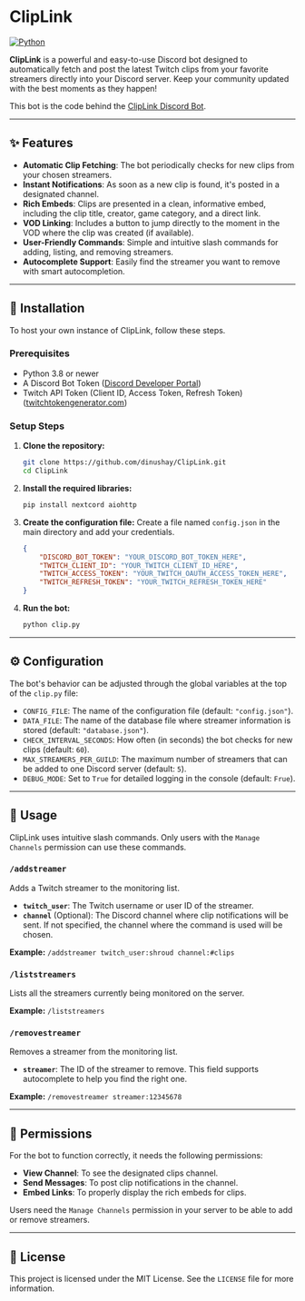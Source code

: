 # ClipLink

[![Python](https://img.shields.io/badge/Python-3.8%2B-blue?style=for-the-badge&logo=python)](https://www.python.org/)

**ClipLink** is a powerful and easy-to-use Discord bot designed to automatically fetch and post the latest Twitch clips from your favorite streamers directly into your Discord server. Keep your community updated with the best moments as they happen!

This bot is the code behind the [ClipLink Discord Bot](https://discord.com/oauth2/authorize?client_id=1431371175379992636&scope=bot&permissions=1945).


---

## ✨ Features

- **Automatic Clip Fetching**: The bot periodically checks for new clips from your chosen streamers.
- **Instant Notifications**: As soon as a new clip is found, it's posted in a designated channel.
- **Rich Embeds**: Clips are presented in a clean, informative embed, including the clip title, creator, game category, and a direct link.
- **VOD Linking**: Includes a button to jump directly to the moment in the VOD where the clip was created (if available).
- **User-Friendly Commands**: Simple and intuitive slash commands for adding, listing, and removing streamers.
- **Autocomplete Support**: Easily find the streamer you want to remove with smart autocompletion.

---

## 🚀 Installation

To host your own instance of ClipLink, follow these steps.

### Prerequisites

- Python 3.8 or newer
- A Discord Bot Token ([Discord Developer Portal](https://discord.com/developers/applications))
- Twitch API Token (Client ID, Access Token, Refresh Token) ([twitchtokengenerator.com](https://twitchtokengenerator.com/))

### Setup Steps

1.  **Clone the repository:**
    ```sh
    git clone https://github.com/dinushay/ClipLink.git
    cd ClipLink
    ```

2.  **Install the required libraries:**
    ```sh
    pip install nextcord aiohttp
    ```

3.  **Create the configuration file:**
    Create a file named `config.json` in the main directory and add your credentials.

    ```json
    {
        "DISCORD_BOT_TOKEN": "YOUR_DISCORD_BOT_TOKEN_HERE",
        "TWITCH_CLIENT_ID": "YOUR_TWITCH_CLIENT_ID_HERE",
        "TWITCH_ACCESS_TOKEN": "YOUR_TWITCH_OAUTH_ACCESS_TOKEN_HERE",
        "TWITCH_REFRESH_TOKEN": "YOUR_TWITCH_REFRESH_TOKEN_HERE"
    }
    ```

4.  **Run the bot:**
    ```sh
    python clip.py
    ```

---

## ⚙️ Configuration

The bot's behavior can be adjusted through the global variables at the top of the `clip.py` file:

-   `CONFIG_FILE`: The name of the configuration file (default: `"config.json"`).
-   `DATA_FILE`: The name of the database file where streamer information is stored (default: `"database.json"`).
-   `CHECK_INTERVAL_SECONDS`: How often (in seconds) the bot checks for new clips (default: `60`).
-   `MAX_STREAMERS_PER_GUILD`: The maximum number of streamers that can be added to one Discord server (default: `5`).
-   `DEBUG_MODE`: Set to `True` for detailed logging in the console (default: `Frue`).

---

## 🤖 Usage

ClipLink uses intuitive slash commands. Only users with the `Manage Channels` permission can use these commands.

### `/addstreamer`
Adds a Twitch streamer to the monitoring list.

-   **`twitch_user`**: The Twitch username or user ID of the streamer.
-   **`channel`** (Optional): The Discord channel where clip notifications will be sent. If not specified, the channel where the command is used will be chosen.

**Example:**
`/addstreamer twitch_user:shroud channel:#clips`

### `/liststreamers`
Lists all the streamers currently being monitored on the server.

**Example:**
`/liststreamers`

### `/removestreamer`
Removes a streamer from the monitoring list.

-   **`streamer`**: The ID of the streamer to remove. This field supports autocomplete to help you find the right one.

**Example:**
`/removestreamer streamer:12345678`

---

## 🔐 Permissions

For the bot to function correctly, it needs the following permissions:

-   **View Channel**: To see the designated clips channel.
-   **Send Messages**: To post clip notifications in the channel.
-   **Embed Links**: To properly display the rich embeds for clips.

Users need the `Manage Channels` permission in your server to be able to add or remove streamers.

---

## 📜 License

This project is licensed under the MIT License. See the `LICENSE` file for more information.
